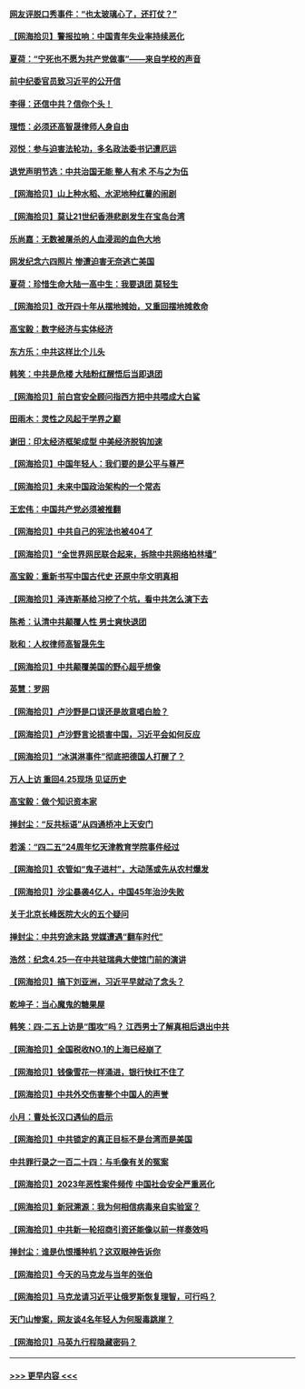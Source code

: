 #### [网友评脱口秀事件：“也太玻璃心了，还打仗？”](../pages/nsc993/n14000298.md?t=05201243) 
#### [【网海拾贝】警报拉响：中国青年失业率持续恶化](../pages/nsc993/n13999281.md?t=05201243) 
#### [夏荷：“宁死也不愿为共产党做事”——来自学校的声音](../pages/nsc993/n13998694.md?t=05201243) 
#### [前中纪委官员致习近平的公开信](../pages/nsc993/n13995804.md?t=05201243) 
#### [李得：还信中共？信你个头！](../pages/nsc993/n13996136.md?t=05201243) 
#### [理悟：必须还高智晟律师人身自由](../pages/nsc993/n13995715.md?t=05201243) 
#### [邓悦：参与迫害法轮功，多名政法委书记遭厄运](../pages/nsc993/n13995336.md?t=05201243) 
#### [退党声明节选：中共治国无能 整人有术 不与之为伍](../pages/nsc993/n13995312.md?t=05201243) 
#### [【网海拾贝】山上种水稻、水泥地种红薯的闹剧](../pages/nsc993/n13994499.md?t=05201243) 
#### [【网海拾贝】莫让21世纪香港悲剧发生在宝岛台湾](../pages/nsc993/n13993582.md?t=05201243) 
#### [乐尚嘉：无数被屠杀的人血浸润的血色大地](../pages/nsc993/n13992819.md?t=05201243) 
#### [网发纪念六四照片 惨遭迫害无奈逃亡美国](../pages/nsc993/n13992080.md?t=05201243) 
#### [夏荷：珍惜生命大陆一高中生：我要退团 莫轻生](../pages/nsc993/n13991106.md?t=05201243) 
#### [【网海拾贝】改开四十年从摆地摊始，又重回摆地摊救命](../pages/nsc993/n13991072.md?t=05201243) 
#### [高宝毅：数字经济与实体经济](../pages/nsc993/n13990217.md?t=05201243) 
#### [东方乐：中共这样比个儿头](../pages/nsc993/n13990205.md?t=05201243) 
#### [韩笑：中共是危楼 大陆粉红醒悟后当即退团](../pages/nsc993/n13990174.md?t=05201243) 
#### [【网海拾贝】前白宫安全顾问指西方把中共喂成大白鲨](../pages/nsc993/n13989997.md?t=05201243) 
#### [田雨木：灵性之风起于学界之巅](../pages/nsc993/n13989995.md?t=05201243) 
#### [谢田：印太经济框架成型 中美经济脱钩加速](../pages/nsc993/n13989200.md?t=05201243) 
#### [【网海拾贝】中国年轻人：我们要的是公平与尊严](../pages/nsc993/n13989370.md?t=05201243) 
#### [【网海拾贝】未来中国政治架构的一个常态](../pages/nsc993/n13989013.md?t=05201243) 
#### [王宏伟：中国共产党必须被推翻](../pages/nsc993/n13988942.md?t=05201243) 
#### [【网海拾贝】中共自己的宪法也被404了](../pages/nsc993/n13987067.md?t=05201243) 
#### [【网海拾贝】“全世界网民联合起来，拆除中共网络柏林墙”](../pages/nsc993/n13986349.md?t=05201243) 
#### [高宝毅：重新书写中国古代史 还原中华文明真相](../pages/nsc993/n13986309.md?t=05201243) 
#### [【网海拾贝】泽连斯基给习挖了个坑，看中共怎么演下去](../pages/nsc993/n13985737.md?t=05201243) 
#### [陈希：认清中共颠覆人性 男士爽快退团](../pages/nsc993/n13985699.md?t=05201243) 
#### [耿和：人权律师高智晟先生](../pages/nsc993/n13985357.md?t=05201243) 
#### [【网海拾贝】中共颠覆美国的野心超乎想像](../pages/nsc993/n13985005.md?t=05201243) 
#### [英慧：罗网](../pages/nsc993/n13983693.md?t=05201243) 
#### [【网海拾贝】卢沙野是口误还是故意唱白脸？](../pages/nsc993/n13982671.md?t=05201243) 
#### [【网海拾贝】卢沙野言论损害中国，习近平会如何反应](../pages/nsc993/n13981963.md?t=05201243) 
#### [【网海拾贝】“冰淇淋事件”彻底把德国人打醒了？](../pages/nsc993/n13981309.md?t=05201243) 
#### [万人上访 重回4.25现场 见证历史](../pages/nsc993/n13979775.md?t=05201243) 
#### [高宝毅：做个知识资本家](../pages/nsc993/n13980331.md?t=05201243) 
#### [掸封尘：“反共标语”从四通桥冲上天安门](../pages/nsc993/n13979843.md?t=05201243) 
#### [若溪：“四二五”24周年忆天津教育学院事件经过](../pages/nsc993/n13979819.md?t=05201243) 
#### [【网海拾贝】农管如“鬼子进村”，大动荡或先从农村爆发](../pages/nsc993/n13979567.md?t=05201243) 
#### [【网海拾贝】沙尘暴袭4亿人，中国45年治沙失败](../pages/nsc993/n13978993.md?t=05201243) 
#### [关于北京长峰医院大火的五个疑问](../pages/nsc993/n13978987.md?t=05201243) 
#### [掸封尘：中共穷途末路 党媒遭遇“翻车时代”](../pages/nsc993/n13978914.md?t=05201243) 
#### [浩然：纪念4.25—在中共驻瑞典大使馆门前的演讲](../pages/nsc993/n13978351.md?t=05201243) 
#### [【网海拾贝】搞下刘亚洲，习近平早就动了念头？](../pages/nsc993/n13978334.md?t=05201243) 
#### [乾坤子：当心魔鬼的糖果屋](../pages/nsc993/n13978294.md?t=05201243) 
#### [韩笑：四·二五上访是“围攻”吗？ 江西男士了解真相后退出中共](../pages/nsc993/n13977962.md?t=05201243) 
#### [【网海拾贝】全国税收NO.1的上海已经崩了](../pages/nsc993/n13976442.md?t=05201243) 
#### [【网海拾贝】钱像雪花一样涌进，银行快扛不住了](../pages/nsc993/n13975661.md?t=05201243) 
#### [【网海拾贝】中共外交伤害整个中国人的声誉](../pages/nsc993/n13974936.md?t=05201243) 
#### [小月：曹处长汉口遇仙的启示](../pages/nsc993/n13974139.md?t=05201243) 
#### [【网海拾贝】中共锁定的真正目标不是台湾而是美国](../pages/nsc993/n13974122.md?t=05201243) 
#### [中共罪行录之一百二十四：与毛像有关的冤案](../pages/nsc993/n13974119.md?t=05201243) 
#### [【网海拾贝】2023年恶性案件频传 中国社会安全严重恶化](../pages/nsc993/n13973502.md?t=05201243) 
#### [【网海拾贝】新冠溯源：我为何相信病毒来自实验室？](../pages/nsc993/n13970728.md?t=05201243) 
#### [【网海拾贝】中共新一轮招商引资还能像以前一样奏效吗](../pages/nsc993/n13969682.md?t=05201243) 
#### [掸封尘：谁是仇恨播种机？这双眼神告诉你](../pages/nsc993/n13969159.md?t=05201243) 
#### [【网海拾贝】今天的马克龙与当年的张伯](../pages/nsc993/n13968976.md?t=05201243) 
#### [【网海拾贝】马克龙请习近平让俄罗斯恢复理智，可行吗？](../pages/nsc993/n13968089.md?t=05201243) 
#### [天门山惨案，网友谈4名年轻人为何服毒跳崖？](../pages/nsc993/n13967998.md?t=05201243) 
#### [【网海拾贝】马英九行程隐藏密码？](../pages/nsc993/n13967296.md?t=05201243) 

----
#### [ >>> 更早内容 <<< ](../indexes/nsc993-earlier.md)
